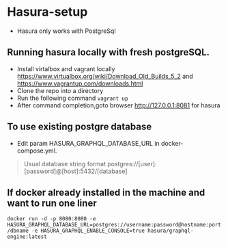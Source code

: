 # Hasura-setup
* Hasura only works with PostgreSql
## Running hasura locally with fresh postgreSQL.
* Install virtalbox and vagrant locally https://www.virtualbox.org/wiki/Download_Old_Builds_5_2  and https://www.vagrantup.com/downloads.html
* Clone the repo into a directory
* Run the following command
``` vagrant up ```
* After command completion,goto browser http://127.0.0.1:8081 for hasura
## To use existing postgre database
* Edit param HASURA_GRAPHQL_DATABASE_URL in docker-compose.yml. 
> Usual database string format postgres://[user]:[password]@[host]:5432/[database]
## If docker already installed in the machine and want to run one liner
``` docker run -d -p 8080:8080 -e HASURA_GRAPHQL_DATABASE_URL=postgres://username:password@hostname:port/dbname -e HASURA_GRAPHQL_ENABLE_CONSOLE=true hasura/graphql-engine:latest ```
